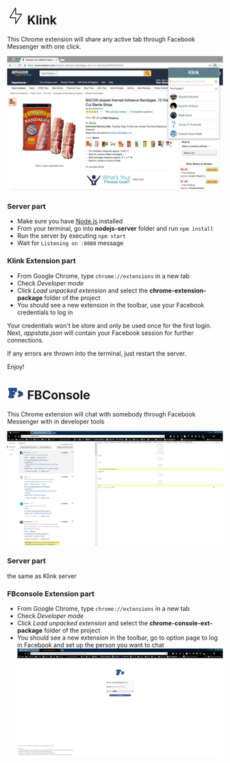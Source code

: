 # <img src="chrome-extension-package/icon.png" width="40"> Klink
This Chrome extension will share any active tab through Facebook Messenger with one click.

![Screenshot](screenshot.png)

### Server part
- Make sure you have [Node.js](https://nodejs.org/) installed
- From your terminal, go into **nodejs-server** folder and run `npm install`  
- Run the server by executing `npm start`  
- Wait for `Listening on :8080` message  

### Klink Extension part

- From Google Chrome, type `chrome://extensions` in a new tab  
- Check *Developer mode*  
- Click *Load unpacked extension* and select the **chrome-extension-package** folder of the project  
- You should see a new extension in the toolbar, use your Facebook credentials to log in  

Your credentials won't be store and only be used once for the first login.  
Next, *appstate.json* will contain your Facebook session for further connections.

If any errors are thrown into the terminal, just restart the server.

Enjoy!

# <img src="chrome-console-ext-package/img/F_.png" width="40"> FBConsole
This Chrome extension will chat with somebody through Facebook Messenger with in developer tools

![Screenshot](FBconsole.png)

### Server part
the same as Klink server

### FBconsole Extension part

- From Google Chrome, type `chrome://extensions` in a new tab  
- Check *Developer mode*  
- Click *Load unpacked extension* and select the **chrome-console-ext-package** folder of the project  
- You should see a new extension in the toolbar, go to option page to log in  Facebook and set up the person you want to chat
![Screenshot](FBconsole_option.png)
